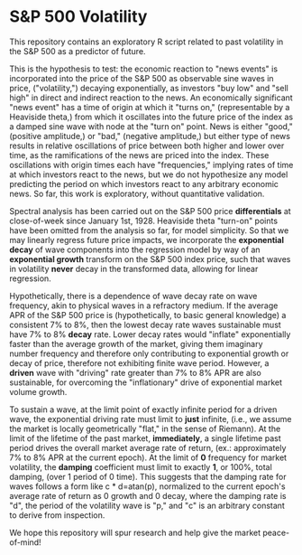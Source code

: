 # S&P 500 Volatility

This repository contains an exploratory R script related to past volatility in the S&P 500 as a predictor of future.

This is the hypothesis to test: the economic reaction to "news events" is incorporated into the price of the S&P 500 as observable sine waves in price, ("volatility,") decaying exponentially, as investors "buy low" and "sell high" in direct and indirect reaction to the news. An economically significant "news event" has a time of origin at which it "turns on," (representable by a Heaviside theta,) from which it oscillates into the future price of the index as a damped sine wave with node at the "turn on" point. News is either "good," (positive amplitude,) or "bad," (negative amplitude,) but either type of news results in relative oscillations of price between both higher and lower over time, as the ramifications of the news are priced into the index. These oscillations with origin times each have "frequencies," implying rates of time at which investors react to the news, but we do not hypothesize any model predicting the period on which investors react to any arbitrary economic news. So far, this work is exploratory, without quantitative validation.

Spectral analysis has been carried out on the S&P 500 price **differentials** at close-of-week since January 1st, 1928. Heaviside theta "turn-on" points have been omitted from the analysis so far, for model simplicity. So that we may linearly regress future price impacts, we incorporate the **exponential decay** of wave components into the regression model by way of an **exponential growth** transform on the S&P 500 index price, such that waves in volatility **never** decay in the transformed data, allowing for linear regression.

Hypothetically, there is a dependence of wave decay rate on wave frequency, akin to physical waves in a refractory medium. If the average APR of the S&P 500 price is (hypothetically, to basic general knowledge) a consistent 7% to 8%, then the lowest decay rate waves sustainable must have 7% to 8% **decay** rate. Lower decay rates would "inflate" exponentially faster than the average growth of the market, giving them imaginary number frequency and therefore only contributing to exponential growth or decay of price, therefore not exhibiting finite wave period. However, a **driven** wave with "driving" rate greater than 7% to 8% APR are also sustainable, for overcoming the "inflationary" drive of exponential market volume growth.

To sustain a wave, at the limit point of exactly infinite period for a driven wave, the exponential driving rate must limit to **just** infinite, (i.e., we assume the market is locally geometrically "flat," in the sense of Riemann). At the limit of the lifetime of the past market, **immediately**, a single lifetime past period drives the overall market average rate of return, (ex.: approximately 7% to 8% APR at the current epoch). At the limit of **0** frequency for market volatility, the **damping** coefficient must limit to exactly **1**, or 100%, total damping, (over 1 period of 0 time). This suggests that the damping rate for waves follows a form like c * d=atan(p), normalized to the current epoch's average rate of return as 0 growth and 0 decay, where the damping rate is "d", the period of the volatility wave is "p," and "c" is an arbitrary constant to derive from inspection.

We hope this repository will spur research and help give the market peace-of-mind!
